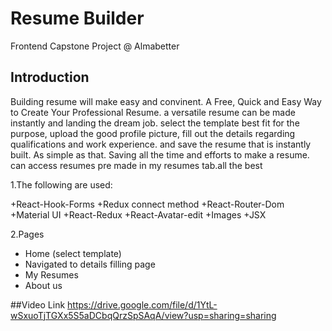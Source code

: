 # Resume Builder 
  Frontend Capstone Project @ Almabetter

## Introduction
Building  resume will  make easy and convinent.  A Free, Quick and Easy Way to Create Your Professional Resume. a versatile resume can be made instantly  and  landing the dream job.  select the template best fit for the purpose, upload the good profile picture, fill out the details regarding qualifications and work experience. and save the resume that is instantly built. As simple as that. Saving all the time and efforts to make a resume.  can access  resumes pre made in my resumes tab.all the best

1.The following are used:

 +React-Hook-Forms
 +Redux connect method
 +React-Router-Dom
 +Material UI
 +React-Redux
 +React-Avatar-edit
 +Images
 +JSX

2.Pages
* Home (select template)
* Navigated to details filling page
* My Resumes
* About us

##Video Link
https://drive.google.com/file/d/1YtL-wSxuoTjTGXx5S5aDCbqQrzSpSAqA/view?usp=sharing=sharing
